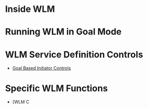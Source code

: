 Inside WLM
==========

Running WLM in Goal Mode
========================

WLM Service Definition Controls
===============================
* [Goal Based Initiator Controls](Documents/Goal%20Based%20Initiator%20Management.pdf)

Specific WLM Functions
======================
* [WLM C
